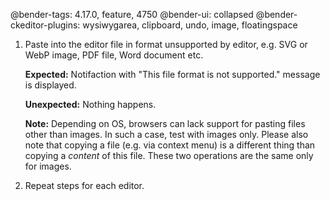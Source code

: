 @bender-tags: 4.17.0, feature, 4750
@bender-ui: collapsed
@bender-ckeditor-plugins: wysiwygarea, clipboard, undo, image, floatingspace

1. Paste into the editor file in format unsupported by editor, e.g. SVG or WebP image, PDF file, Word document etc.

	**Expected:** Notifaction with "This file format is not supported." message is displayed.

	**Unexpected:** Nothing happens.

	**Note:** Depending on OS, browsers can lack support for pasting files other than images. In such a case, test with images only. Please also note that copying a file (e.g. via context menu) is a different thing than copying a _content_ of this file. These two operations are the same only for images.
2. Repeat steps for each editor.
